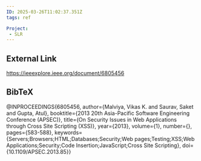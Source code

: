 ```yaml
---
ID: 2025-03-26T11:02:37.351Z
tags: ref

Project:
 - SLR
---
```

## External Link

https://ieeexplore.ieee.org/document/6805456

## BibTeX

@INPROCEEDINGS{6805456,   author={Malviya, Vikas K. and Saurav, Saket and Gupta, Atul},   booktitle={2013 20th Asia-Pacific Software Engineering Conference (APSEC)},    title={On Security Issues in Web Applications through Cross Site Scripting (XSS)},    year={2013},   volume={1},   number={},   pages={583-588},   keywords={Servers;Browsers;HTML;Databases;Security;Web pages;Testing;XSS;Web Applications;Security;Code Insertion;JavaScript;Cross Site Scripting},   doi={10.1109/APSEC.2013.85}}
